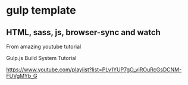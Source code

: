 # gulp template
## HTML, sass, js, browser-sync and watch

From amazing youtube tutorial

Gulp.js Build System Tutorial

https://www.youtube.com/playlist?list=PLv1YUP7gO_viROuRcGsDCNM-FUVgMYb_G
